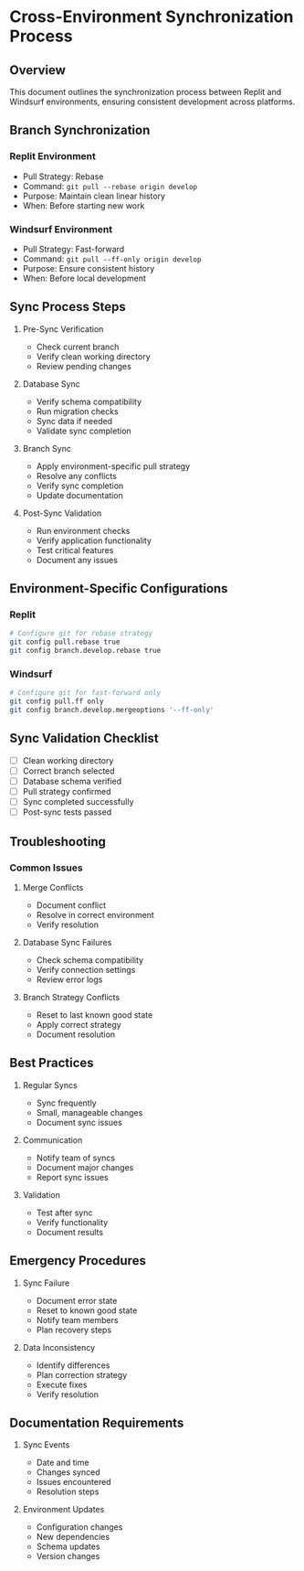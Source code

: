 # Cross-Environment Synchronization Process

## Overview
This document outlines the synchronization process between Replit and Windsurf environments, ensuring consistent development across platforms.

## Branch Synchronization

### Replit Environment
- Pull Strategy: Rebase
- Command: `git pull --rebase origin develop`
- Purpose: Maintain clean linear history
- When: Before starting new work

### Windsurf Environment
- Pull Strategy: Fast-forward
- Command: `git pull --ff-only origin develop`
- Purpose: Ensure consistent history
- When: Before local development

## Sync Process Steps

1. Pre-Sync Verification
   - Check current branch
   - Verify clean working directory
   - Review pending changes

2. Database Sync
   - Verify schema compatibility
   - Run migration checks
   - Sync data if needed
   - Validate sync completion

3. Branch Sync
   - Apply environment-specific pull strategy
   - Resolve any conflicts
   - Verify sync completion
   - Update documentation

4. Post-Sync Validation
   - Run environment checks
   - Verify application functionality
   - Test critical features
   - Document any issues

## Environment-Specific Configurations

### Replit
```bash
# Configure git for rebase strategy
git config pull.rebase true
git config branch.develop.rebase true
```

### Windsurf
```bash
# Configure git for fast-forward only
git config pull.ff only
git config branch.develop.mergeoptions '--ff-only'
```

## Sync Validation Checklist

- [ ] Clean working directory
- [ ] Correct branch selected
- [ ] Database schema verified
- [ ] Pull strategy confirmed
- [ ] Sync completed successfully
- [ ] Post-sync tests passed

## Troubleshooting

### Common Issues
1. Merge Conflicts
   - Document conflict
   - Resolve in correct environment
   - Verify resolution

2. Database Sync Failures
   - Check schema compatibility
   - Verify connection settings
   - Review error logs

3. Branch Strategy Conflicts
   - Reset to last known good state
   - Apply correct strategy
   - Document resolution

## Best Practices

1. Regular Syncs
   - Sync frequently
   - Small, manageable changes
   - Document sync issues

2. Communication
   - Notify team of syncs
   - Document major changes
   - Report sync issues

3. Validation
   - Test after sync
   - Verify functionality
   - Document results

## Emergency Procedures

1. Sync Failure
   - Document error state
   - Reset to known good state
   - Notify team members
   - Plan recovery steps

2. Data Inconsistency
   - Identify differences
   - Plan correction strategy
   - Execute fixes
   - Verify resolution

## Documentation Requirements

1. Sync Events
   - Date and time
   - Changes synced
   - Issues encountered
   - Resolution steps

2. Environment Updates
   - Configuration changes
   - New dependencies
   - Schema updates
   - Version changes
